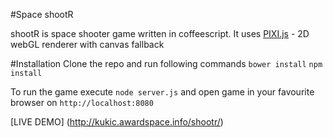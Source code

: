 #Space shootR

shootR is space shooter game written in coffeescript. It uses [PIXI.js](http://www.pixijs.com/) - 2D webGL renderer with canvas fallback

#Installation
Clone the repo and run following commands
`bower install`
`npm install`

To run the game execute `node server.js` and open game in your favourite browser on `http://localhost:8080`


[LIVE DEMO] (http://kukic.awardspace.info/shootr/)
